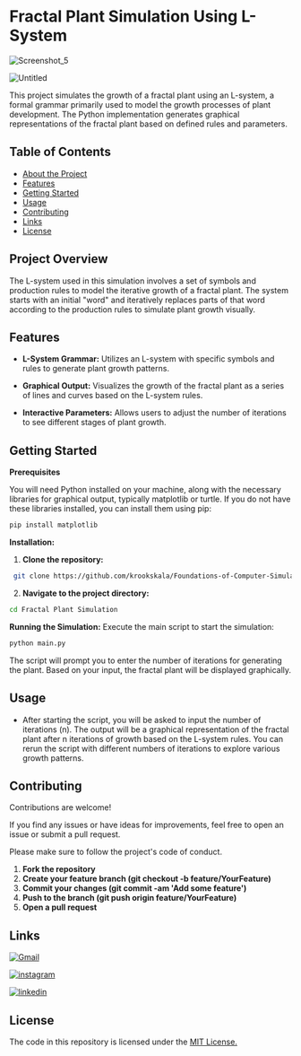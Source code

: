 
# Fractal Plant Simulation Using L-System

![Screenshot_5](https://github.com/user-attachments/assets/76dee3b3-f59d-49b0-a307-21f6aa536bcf)

![Untitled](https://github.com/user-attachments/assets/9136e61e-5cd9-456c-92db-c7f2be721661)









This project simulates the growth of a fractal plant using an L-system, a formal grammar primarily used to model the growth processes of plant development. The Python implementation generates graphical representations of the fractal plant based on defined rules and parameters.
## Table of Contents

- [About the Project](#about-the-project)
- [Features](#features)
- [Getting Started](#getting-started)
- [Usage](#usage)
- [Contributing](#contributing)
- [Links](#links)
- [License](#license)
## Project Overview

The L-system used in this simulation involves a set of symbols and production rules to model the iterative growth of a fractal plant. The system starts with an initial "word" and iteratively replaces parts of that word according to the production rules to simulate plant growth visually.



## Features

- **L-System Grammar:** Utilizes an L-system with specific symbols and rules to generate plant growth patterns.

- **Graphical Output:** Visualizes the growth of the fractal plant as a series of lines and curves based on the L-system rules.

- **Interactive Parameters:** Allows users to adjust the number of iterations to see different stages of plant growth.



## Getting Started

**Prerequisites**

You will need Python installed on your machine, along with the necessary libraries for graphical output, typically matplotlib or turtle. If you do not have these libraries installed, you can install them using pip:
```bash
pip install matplotlib

```

**Installation:**

1. **Clone the repository:**
```bash
 git clone https://github.com/krookskala/Foundations-of-Computer-Simulation/tree/main/10-Fractal%20Plant%20Simulation

```
2. **Navigate to the project directory:**
```bash
cd Fractal Plant Simulation

```
**Running the Simulation:**
Execute the main script to start the simulation:

```bash
python main.py

```
The script will prompt you to enter the number of iterations for generating the plant. Based on your input, the fractal plant will be displayed graphically.
## Usage
- After starting the script, you will be asked to input the number of iterations (n). The output will be a graphical representation of the fractal plant after n iterations of growth based on the L-system rules. You can rerun the script with different numbers of iterations to explore various growth patterns.







## Contributing

Contributions are welcome!

If you find any issues or have ideas for improvements, feel free to open an issue or submit a pull request.

Please make sure to follow the project's code of conduct.

1. **Fork the repository**
2. **Create your feature branch (git checkout -b feature/YourFeature)**
3. **Commit your changes (git commit -am 'Add some feature')**
4. **Push to the branch (git push origin feature/YourFeature)**
5. **Open a pull request**


## Links

[![Gmail](https://img.shields.io/badge/ismailsariarslan7@gmail.com-D14836?style=for-the-badge&logo=gmail&logoColor=white)](ismailsariarslan7@gmail.com)

[![instagram](https://img.shields.io/badge/Instagram-E4405F?style=for-the-badge&logo=instagram&logoColor=white)](https://www.instagram.com/ismailsariarslan/)

[![linkedin](https://img.shields.io/badge/linkedin-0A66C2?style=for-the-badge&logo=linkedin&logoColor=white)](https://www.linkedin.com/in/ismailsariarslan/)
## License

The code in this repository is licensed under the [MIT License.](https://choosealicense.com/licenses/mit/)

